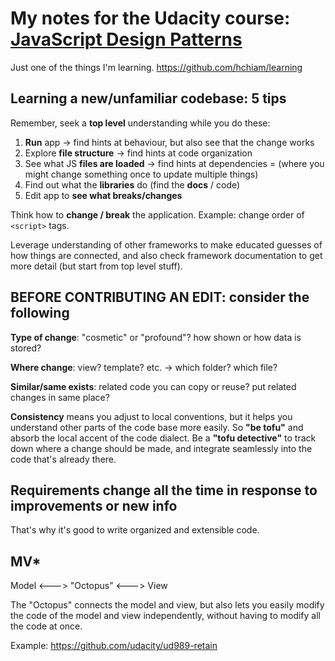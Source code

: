 # My notes for the Udacity course: [JavaScript Design Patterns](https://classroom.udacity.com/courses/ud989)

Just one of the things I'm learning. <https://github.com/hchiam/learning>

## Learning a new/unfamiliar codebase: 5 tips

Remember, seek a **top level** understanding while you do these:

1. **Run** app -> find hints at behaviour, but also see that the change works
2. Explore **file structure** -> find hints at code organization
3. See what JS **files are loaded** -> find hints at dependencies = (where you might change something once to update multiple things)
4. Find out what the **libraries** do (find the **docs** / code)
5. Edit app to **see what breaks/changes**

Think how to **change / break** the application. Example: change order of `<script>` tags.

Leverage understanding of other frameworks to make educated guesses of how things are connected, and also check framework documentation to get more detail (but start from top level stuff).

## BEFORE CONTRIBUTING AN EDIT: consider the following

**Type of change**: "cosmetic" or "profound"? how shown or how data is stored?

**Where change**: view? template? etc. -> which folder? which file?

**Similar/same exists**: related code you can copy or reuse? put related changes in same place?

**Consistency** means you adjust to local conventions, but it helps you understand other parts of the code base more easily. So **"be tofu"** and absorb the local accent of the code dialect. Be a **"tofu detective"** to track down where a change should be made, and integrate seamlessly into the code that's already there.

## Requirements change all the time in response to improvements or new info

That's why it's good to write organized and extensible code.

## MV\*

Model <---> "Octopus" <---> View

The "Octopus" connects the model and view, but also lets you easily modify the code of the model and view independently, without having to modify all the code at once.

Example: <https://github.com/udacity/ud989-retain>
